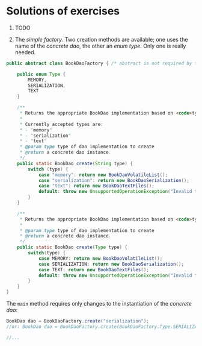 Solutions of exercises
===

1. TODO

2. The *simple factory*. Two creation methods are available; one uses the name of the *concrete dao*, the other an *enum type*. Only one is really needed.

```java
public abstract class BookDaoFactory { /* abstract is not required by the pattern */

    public enum Type {
        MEMORY,
        SERIALIZATION,
        TEXT
    }

    /**
     * Returns the appropriate BookDao implementation based on <code>type</code> parameter.
     *
     * Currently accepted types are:
     * - "memory"
     * - "serialization"
     * - "text"
     * @param type type of dao implementation to create
     * @return a concrete dao instance.
     */
    public static BookDao create(String type) {
        switch (type) {
            case "memory": return new BookDaoVolatileList();
            case "serialization": return new BookDaoSerialization();
            case "text": return new BookDaoTextFiles();
            default: throw new UnsupportedOperationException("Invalid type received.");
        }
    }

    /**
     * Returns the appropriate BookDao implementation based on <code>type</code> parameter.
     *
     * @param type type of dao implementation to create
     * @return a concrete dao instance.
     */
    public static BookDao create(Type type) {
        switch(type) {
            case MEMORY: return new BookDaoVolatileList();
            case SERIALIZATION: return new BookDaoSerialization();
            case TEXT: return new BookDaoTextFiles();
            default: throw new UnsupportedOperationException("Invalid type received.");
        }
    }
}
```

The `main` method requires only changes to the instantiation of the *concrete dao*:

```java
BookDao dao = BookDaoFactory.create("serialization");
//or: BookDao dao = BookDaoFactory.create(BookDaoFactory.Type.SERIALIZATION);

//...
```